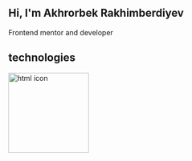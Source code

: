 <h2>Hi, I'm Akhrorbek Rakhimberdiyev</h2>
<p>Frontend mentor and developer</p>

<h2>technologies</h2>
<img src="https://github.com/Akhrorbek1998/Akhrorbek1998/assets/124816017/cdc177d5-8830-4c26-abdc-eb0ba3aeb0a9" alt="html icon" width="160" />


